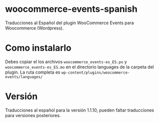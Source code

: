 # woocommerce-events-spanish
Traducciones al Español del plugin WooCommerce Events para Woocommerce (Wordpress).

# Como instalarlo
Debes copiar el los archivos `woocommerce_events-es_ES.po` y `woocommerce_events-es_ES.mo` en el directorio languages de la carpeta del plugin. La ruta completa es `wp-content/plugins/woocommerce-events/languages/`

# Versión
Traducciones al español para la versión 1.1.10, pueden faltar traducciones para versiones posteriores.
